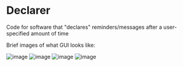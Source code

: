 # Declarer
 Code for software that "declares" reminders/messages after a user-specified amount of time

Brief images of what GUI looks like:

![image](https://github.com/beamjinn32704/Declarer/assets/81364241/133804f5-75f6-4b7d-bd71-b85025aeb392)
![image](https://github.com/beamjinn32704/Declarer/assets/81364241/5f30876f-c525-470c-a1b0-5737c658df61)
![image](https://github.com/beamjinn32704/Declarer/assets/81364241/b3ce8539-ed73-4d7d-9bf6-172f57fc7bf8)
![image](https://github.com/beamjinn32704/Declarer/assets/81364241/bff29f28-0cf7-401e-9c24-0f2d0d74227e)
